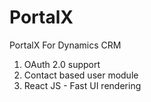 # PortalX
PortalX For Dynamics CRM

1. OAuth 2.0 support
2. Contact based user module
3. React JS - Fast UI rendering 
